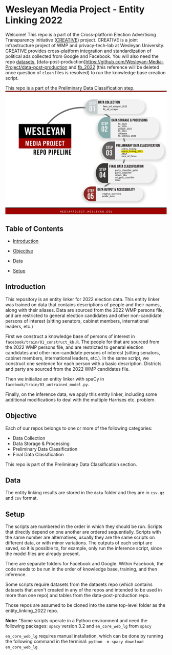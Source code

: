 # Wesleyan Media Project - Entity Linking 2022

Welcome! This repo is a part of the Cross-platform Election Advertising Transparency initiative ([CREATIVE](https://www.creativewmp.com/)) project. CREATIVE is a joint infrastructure project of WMP and privacy-tech-lab at Wesleyan University. CREATIVE provides cross-platform integration and standardization of political ads collected from Google and Facebook. You will also need the repo [datasets](https://github.com/Wesleyan-Media-Project/datasets), [data-post-production]https://github.com/Wesleyan-Media-Project/data-post-production 
and [fb_2022](https://github.com/Wesleyan-Media-Project/fb_2022) (this reference will be deleted once question of `clean` files is resolved) to run the knowledge base creation script.

This repo is a part of the Preliminary Data Classification step.
![A picture of the repo pipeline with this repo highlighted](Creative_Pipelines.png)

## Table of Contents

- [Introduction](#introduction)
- [Objective](#objective)
- [Data](#data)

- [Setup](#setup)

## Introduction

This repository is an entity linker for 2022 election data. This entity linker was trained on data that contains descriptions of people and their names, along with their aliases. Data are sourced from the 2022 WMP persons file, and are restricted to general election candidates and other non-candidate persons of interest (sitting senators, cabinet members, international leaders, etc.)

First we construct a knowledge base of persons of interest in `facebook/train/01_construct_kb.R`. The people for that are sourced from the 2022 WMP persons file, and are restricted to general election candidates and other non-candidate persons of interest (sitting senators, cabinet members, international leaders, etc.). In the same script, we construct one sentence for each person with a basic description. Districts and party are sourced from the 2022 WMP candidates file.

Then we initialize an entity linker with spaCy in `facebook/train/03_untrained_model.py`.

Finally, on the inference data, we apply this entity linker, including some additional modifications to deal with the multiple Harrises etc. problem.

## Objective

Each of our repos belongs to one or more of the following categories:

- Data Collection
- Data Storage & Processing
- Preliminary Data Classification
- Final Data Classification

This repo is part of the Preliminary Data Classification section.

## Data

The entity linking results are stored in the `data` folder and they are in `csv.gz` and `csv` format.

## Setup

The scripts are numbered in the order in which they should be run. Scripts that directly depend on one another are ordered sequentially. Scripts with the same number are alternatives, usually they are the same scripts on different data, or with minor variations. The outputs of each script are saved, so it is possible to, for example, only run the inference script, since the model files are already present.

There are separate folders for Facebook and Google. Within Facebook, the code needs to be run in the order of knowledge base, training, and then inference.

Some scripts require datasets from the datasets repo (which contains datasets that aren't created in any of the repos and intended to be used in more than one repo) and tables from the data-post-production repo. 

Those repos are assumed to be cloned into the same top-level folder as the entity_linking_2022 repo.

**Note:** "Some scripts operate in a Python environment and need the following packages: `spacy` version 3.2 and `en_core_web_lg` from `spacy`

 `en_core_web_lg` requires manual installation, which can be done by running the following command in the terminal:
`python -m spacy download en_core_web_lg`
